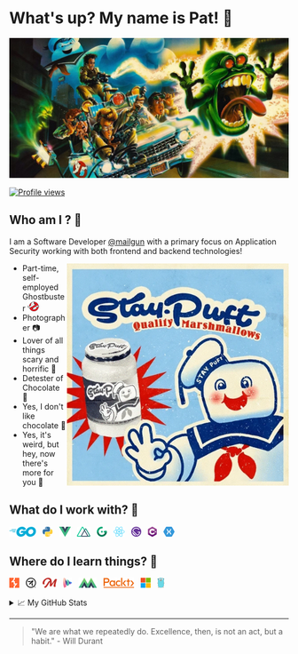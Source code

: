 # What's up? My name is Pat! 👻

![The Real Ghostbusters Artwork by Unknown Artist](./resources/the-real-ghostbusters-cartoon.jpg)

[![Profile views](https://komarev.com/ghpvc/?username=whyistilley)](https://github.com/antonkomarev/github-profile-views-counter)

## Who am I ? 🤔

I am a Software Developer [@mailgun](https://mailgun.com) with a primary focus on Application Security working with both frontend and backend technologies!  

<img align="right" alt="GIF" src="https://github.com/whyistilley/whyistilley/blob/master/resources/quality-marshmallows.gif?raw=true" width="400" height="400" />

- Part-time, self-employed Ghostbuster ![Ghostbusters Logo](./resources/ghostbusters.png) 
- Photographer 📷
- Lover of all things scary and horrific 🦇
- Detester of Chocolate 🍫
- Yes, I don't like chocolate 🤨
- Yes, it's weird, but hey, now there's more for you 🎉

## What do I work with? 🚧

[![Golang](./resources/golang.png)](https://golang.org)
&nbsp;
[![Python](./resources/python.png)](https://www.python.org/)
&nbsp;
[![VueJS](./resources/vue.png)](https://vuejs.org)
&nbsp;
[![NuxtJS](./resources/nuxt.png)](https://nuxtjs.org)
&nbsp;
[![Gridsome](./resources/gridsome.png)](https://gridsome.org)
&nbsp;
[![ReactJS](./resources/react.png)](https://reactjs.org)
&nbsp;
[![GatsbyJS](./resources/gatsby.png)](https://gatsbyjs.com)
&nbsp;
[![CSharp](./resources/csharp.png)](https://docs.microsoft.com/en-us/dotnet/csharp/)
&nbsp;
[![Xamarin](./resources/xamarin.png)](https://docs.microsoft.com/en-us/xamarin/)

## Where do I learn things? 📓

[![PortSwigger](./resources/portswigger.png)](https://portswigger.net)
&nbsp;
[![OWASP](./resources/owasp.png)](https://owasp.org)
&nbsp;
[![Frontend Masters](./resources/frontendmasters.png)](https://frontendmasters.com)
&nbsp;
[![Vue School](./resources/vueschool.io.png)](https://vueschool.io)
&nbsp;
[![Vue Mastery](./resources/vuemastery.png)](https://vuemastery.com)
&nbsp;
[![PacktPub](./resources/packt.png)](https://www.packtpub.com)
&nbsp;
[![Microsoft Docs](./resources/microsoft.png)](https://docs.microsoft.com/en-us/learn/)
&nbsp;
[![Golang Docs](./resources/gopher.png)](https://golang.org/doc/)

<details>

<summary>📈 My GitHub Stats</summary>

<a href="https://github.com/anuraghazra/github-readme-stats">

<p align="center"> <img src="https://github-readme-stats-five-tan.vercel.app/api?username=whyistilley&show_icons=true&title_color=fff&icon_color=79ff97&text_color=9f9f9f&bg_color=151515" alt="whyistilley" />

</a>

</details>

---

> "We are what we repeatedly do. Excellence, then, is not an act, but a habit." \- Will Durant
